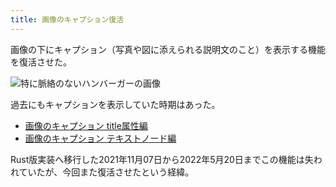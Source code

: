 ```yaml
---
title: 画像のキャプション復活
---
```

画像の下にキャプション（写真や図に添えられる説明文のこと）を表示する機能を復活させた。

![](https://lh3.googleusercontent.com/docs/ADP-6oG7QBM54O1D72ozzXS88DDYjKawOAsW3MLo0iihQCpQdrNQhUciZfnfqLrE9MsLF1Qg6RJR1CmWLAVUmNdHQIMay0mMJHLOX6LiyO7Hgz56uZVO144-w4Oi6zUlTtvSwlAV-sdJk_2Ym8DDt36kIlVk8XmvytPP_ycUTdKJVOpKCKwr3cAyFXBgvItwM1jVpcofu4wPxjzTGLSAFTsMcylFItROQgAxjKuOTZAEhCjCc9PdW4OFlz6JQDQOHN9fkumuIV7Tzukk2Ay10D3XGQEsIC4PtJ-DGsg1JdnIMVrwHcdkHaCwWxgGcGl4d08YSRf8i5khaXUFA1sK4-8oOWAAcPgvztIhZghCCGOsAX-tivEZY_oPJmzPsBqigoGl3c92Y65ldH2tp9NiQqLEhjdLz01golhMjDC-LZWlXPKtqSFZtmINhdsi-YdSSOMtGWNLdlhM4eDUZcLjkf1q9EkHw0mb38iwS0T4_3gD0t2dKYf0GEVFPRcVIhbsiZLpk-eB_e48E-AcpduFsPCg9yPdWCB42PhS0EA5Yxq95aPPKeATGQBSX2FTiNABNLfwLi-q0GR9UO95bslGyscqSCOJ_SO5oc0HMvir6CgzLZCiamNAvND5W-T8C-goxGYExdkgM0ooJBC6Qt-MjOdx-q4zLlHno8LOhLQyOlERH9OEQhLftnWaIa-nNdohedJf14NOQSrol1ZBli1W_JnZ2Ag_IKP6UZQQCYI9lKrHJlkWKBeXBzanIm3enR3fHoQS88rcWKi3dynXH331PmcaWd6URQqQij1R4KJ5LYzV1KlLTamuK5YnpxK9h4uGhgVc8DvQKymC5cmNJ4aCjipCzUOBxeoWLOc6tsw6gO5AmpXOvyruXNO0R-n-ucGU-OsjxA4HxoI9-M3V1Rp7SPRjsrlK9IM5fd5_XVNih3g2wGQ5vC_WFJ0aVxtUit_DCnN_jXNDFmFs3j2-yaFVyP3l6_9OAwJp_4fviVIwrfVpzdwk_d-3SMAFYmLp5KPlo1ff2yC1nCUarpCrIeSgoYsxG93YtawicCEJXqJn9LWoiV2DQos6vBgls3uqqCXjAki-5VndC4BtGUkLUtB7illxSYcho-LWtoREtJIFcwSeDJZxANDhNh7hcc9gwhcVXCQagRyTLIOxdZuWmOnJ94MO5RJUVaLsnfgMEMpiPFGjYh-WP2KEtFNOFyPpvgwLR7CbkpfaJvzv3laT13NYsgKtxTlYFgVuDIYf3ZoOQOIigDYXDd82 "特に脈絡のないハンバーガーの画像")

過去にもキャプションを表示していた時期はあった。

*   [画像のキャプション title属性編](https://r7kamura.com/articles/2020-11-07-image-caption-revised)
*   [画像のキャプション テキストノード編](https://r7kamura.com/articles/2020-09-22-markdown-caption)

Rust版実装へ移行した2021年11月07日から2022年5月20日までこの機能は失われていたが、今回また復活させたという経緯。
